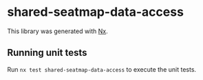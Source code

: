 # shared-seatmap-data-access

This library was generated with [Nx](https://nx.dev).

## Running unit tests

Run `nx test shared-seatmap-data-access` to execute the unit tests.
